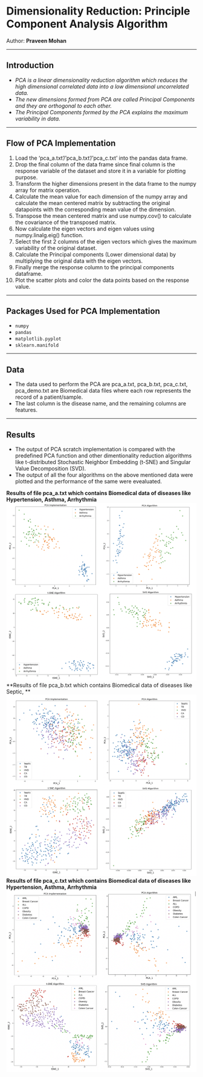 
# Dimensionality Reduction: Principle Component Analysis Algorithm 

Author: **Praveen Mohan** 

---

## Introduction

* *PCA is a linear dimensionality reduction algorithm which reduces the high dimensional correlated data into a low dimensional uncorrelated data.*
* *The new dimensions formed from PCA are called Principal Components and they are orthogonal to each other.*
* *The Principal Components formed by the PCA explains the maximum variability in data.*

---

## Flow of PCA Implementation

1. Load the ‘pca_a.txt’/’pca_b.txt’/’pca_c.txt’ into the pandas data frame.
2. Drop the final column of the data frame since final column is the response variable of the dataset and store it in a variable for plotting purpose.
3. Transform the higher dimensions present in the data frame to the numpy array for matrix operation.
4. Calculate the mean value for each dimension of the numpy array and calculate the mean centered matrix by subtracting the original datapoints with the corresponding mean value of the dimension.
5. Transpose the mean centered matrix and use numpy.cov() to calculate the covariance of the transposed matrix.
6. Now calculate the eigen vectors and eigen values using numpy.linalg.eig() function.
7. Select the first 2 columns of the eigen vectors which gives the maximum variability of the original dataset.
8. Calculate the Principal components (Lower dimensional data) by multiplying the original data with the eigen vectors.
9. Finally merge the response column to the principal components dataframe.
10. Plot the scatter plots and color the data points based on the response value.

---

## Packages Used for PCA Implementation
* `numpy`
* `pandas`
* `matplotlib.pyplot`
* `sklearn.manifold`

---

## Data

* The data used to perform the PCA are pca_a.txt, pca_b.txt, pca_c.txt, pca_demo.txt are Biomedical data files where each row represents the record of a patient/sample.
* The last column is the disease name, and the remaining columns are features.

---

## Results

* The output of PCA scratch implementation is compared with the predefined PCA function and other dimentionality reduction algorithms like t-distributed Stochastic Neighbor Embedding (t-SNE) and Singular Value Decomposition (SVD).
* The output of all the four algorithms on the above mentioned data were plotted and the performance of the same were evealuated.


**Results of file pca_a.txt which contains Biomedical data of diseases like Hypertension, Asthma, Arrhythmia**
![Data A](Images/A.png)
**Results of file pca_b.txt which contains Biomedical data of diseases like Septic, **
![Data B](Images/B.png)
**Results of file pca_c.txt which contains Biomedical data of diseases like Hypertension, Asthma, Arrhythmia**
![Data C](Images/C.png)
